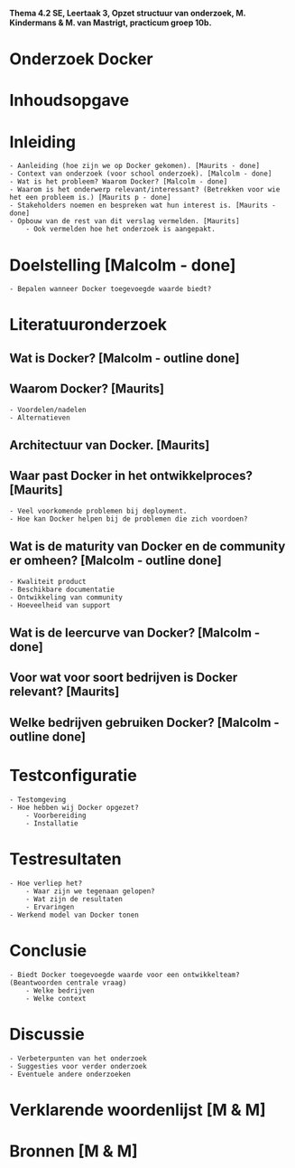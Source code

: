 __Thema 4.2 SE, Leertaak 3, Opzet structuur van onderzoek, M. Kindermans & M. van Mastrigt, practicum groep 10b.__

# Onderzoek Docker

# Inhoudsopgave

# Inleiding
	- Aanleiding (hoe zijn we op Docker gekomen). [Maurits - done]
	- Context van onderzoek (voor school onderzoek). [Malcolm - done]
	- Wat is het probleem? Waarom Docker? [Malcolm - done]
	- Waarom is het onderwerp relevant/interessant? (Betrekken voor wie het een probleem is.) [Maurits p - done]
	- Stakeholders noemen en bespreken wat hun interest is. [Maurits - done]
	- Opbouw van de rest van dit verslag vermelden. [Maurits]
		- Ook vermelden hoe het onderzoek is aangepakt.

# Doelstelling [Malcolm - done]
	- Bepalen wanneer Docker toegevoegde waarde biedt?

# Literatuuronderzoek
## Wat is Docker? [Malcolm - outline done]

## Waarom Docker? [Maurits]
	- Voordelen/nadelen
	- Alternatieven

## Architectuur van Docker. [Maurits]

## Waar past Docker in het ontwikkelproces? [Maurits]
	- Veel voorkomende problemen bij deployment.
	- Hoe kan Docker helpen bij de problemen die zich voordoen?

## Wat is de maturity van Docker en de community er omheen? [Malcolm - outline done]
	- Kwaliteit product
	- Beschikbare documentatie
	- Ontwikkeling van community
	- Hoeveelheid van support

## Wat is de leercurve van Docker? [Malcolm - done]

## Voor wat voor soort bedrijven is Docker relevant? [Maurits]

## Welke bedrijven gebruiken Docker? [Malcolm - outline done]

# Testconfiguratie
	- Testomgeving
	- Hoe hebben wij Docker opgezet?
		- Voorbereiding
		- Installatie

# Testresultaten
	- Hoe verliep het?
		- Waar zijn we tegenaan gelopen?
		- Wat zijn de resultaten
		- Ervaringen
	- Werkend model van Docker tonen

# Conclusie
	- Biedt Docker toegevoegde waarde voor een ontwikkelteam? (Beantwoorden centrale vraag)
		- Welke bedrijven
		- Welke context

# Discussie
	- Verbeterpunten van het onderzoek
	- Suggesties voor verder onderzoek
	- Eventuele andere onderzoeken

# Verklarende woordenlijst [M & M]

# Bronnen [M & M]
